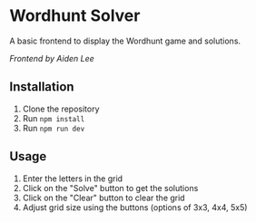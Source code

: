 # Wordhunt Solver

A basic frontend to display the Wordhunt game and solutions.

*Frontend by Aiden Lee*

## Installation
1. Clone the repository
2. Run `npm install`
3. Run `npm run dev`

## Usage
1. Enter the letters in the grid
2. Click on the "Solve" button to get the solutions
3. Click on the "Clear" button to clear the grid
4. Adjust grid size using the buttons (options of 3x3, 4x4, 5x5)


